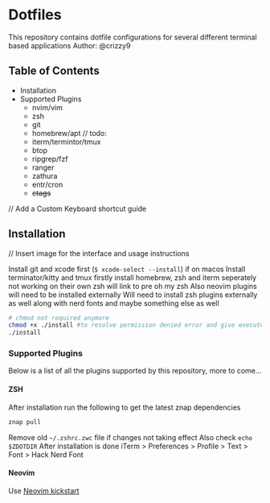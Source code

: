 # Dotfiles

This repository contains dotfile configurations for several different terminal based applications
Author: @crizzy9

## Table of Contents

- Installation
- Supported Plugins
  - nvim/vim
  - zsh
  - git
  - homebrew/apt
  // todo:
  - iterm/termintor/tmux
  - btop
  - ripgrep/fzf
  - ranger
  - zathura
  - entr/cron
  - ~~ctags~~

// Add a Custom Keyboard shortcut guide

## Installation

// Insert image for the interface and usage instructions

Install git and xcode first (`$ xcode-select --install`) if on macos
Install terminator/kitty and tmux
firstly install homebrew, zsh and iterm seperately not working on their own
zsh will link to pre oh my zsh
Also neovim plugins will need to be installed externally
Will need to install zsh plugins externally as well
along with nerd fonts and maybe something else as well

```sh
# chmod not required anymore
chmod +x ./install #to resolve permission denied error and give execute permission
./install
```

### Supported Plugins

Below is a list of all the plugins supported by this repository, more to come...

#### ZSH

After installation run the following to get the latest znap dependencies

```sh
znap pull
```

Remove old `~/.zshrc.zwc` file if changes not taking effect
Also check `echo $ZDOTDIR`
After installation is done
iTerm > Preferences > Profile > Text > Font > Hack Nerd Font

#### Neovim

Use [Neovim kickstart](https://github.com/nvim-lua/kickstart.nvim)
